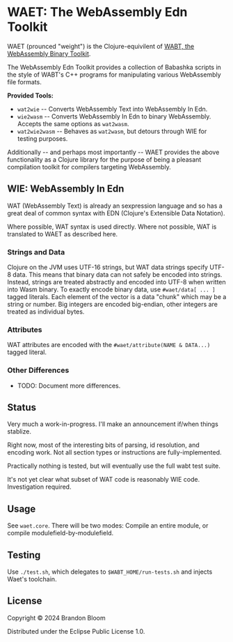 # WAET: The WebAssembly Edn Toolkit

WAET (prounced "weight") is the Clojure-equivilent of [WABT, the WebAssembly
Binary Toolkit](https://github.com/WebAssembly/wabt).

The WebAssembly Edn Toolkit provides a collection of Babashka scripts in the
style of WABT's C++ programs for manipulating various WebAssembly file formats.

**Provided Tools:**

- `wat2wie` -- Converts WebAssembly Text into WebAssembly In Edn.
- `wie2wasm` -- Converts WebAssembly In Edn to binary WebAssembly. Accepts the
  same options as `wat2wasm`.
- `wat2wie2wasm` -- Behaves as `wat2wasm`, but detours through WIE for testing
  purposes.

Additionally -- and perhaps most importantly -- WAET provides the above
functionality as a Clojure library for the purpose of being a pleasant
compilation toolkit for compilers targeting WebAssembly.

## WIE: WebAssembly In Edn

WAT (WebAssembly Text) is already an sexpression language and so has a great
deal of common syntax with EDN (Clojure's Extensible Data Notation).

Where possible, WAT syntax is used directly. Where not possible, WAT is translated to WAET
as described here.

### Strings and Data

Clojure on the JVM uses UTF-16 strings, but WAT data strings specify UTF-8 data.
This means that binary data can not safely be encoded into strings. Instead,
strings are treated abstractly and encoded into UTF-8 when written into Wasm binary.
To exactly encode binary data, use `#waet/data[ ... ]` tagged literals. Each element of the
vector is a data "chunk" which may be a string or number. Big integers are encoded big-endian,
other integers are treated as individual bytes.

### Attributes

WAT attributes are encoded with the `#waet/attribute(NAME & DATA...)` tagged literal.

### Other Differences

- TODO: Document more differences.

## Status

Very much a work-in-progress. I'll make an announcement if/when things stablize.

Right now, most of the interesting bits of parsing, id resolution, and encoding
work. Not all section types or instructions are fully-implemented.

Practically nothing is tested, but will eventually use the full wabt test suite.

It's not yet clear what subset of WAT code is reasonably WIE code.
Investigation required.

## Usage

See `waet.core`. There will be two modes: Compile an entire module, or
compile modulefield-by-modulefield.

## Testing

Use `./test.sh`, which delegates to `$WABT_HOME/run-tests.sh` and injects Waet's toolchain.

## License

Copyright © 2024 Brandon Bloom

Distributed under the Eclipse Public License 1.0.
